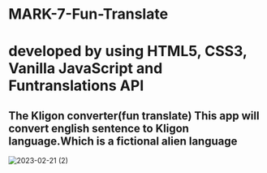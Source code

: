 # MARK-7-Fun-Translate
<h1>developed by using HTML5, CSS3, Vanilla JavaScript and Funtranslations API</h1>
<h2>The Kligon converter(fun translate) This app will convert english sentence to Kligon language.Which is a fictional alien language</h2>



![2023-02-21 (2)](https://user-images.githubusercontent.com/125183729/220317447-2d22da49-6688-4112-ac12-87d9529f6e10.png)
